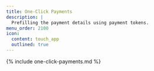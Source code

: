 ```yaml
---
title: One-Click Payments
description: |
  Prefilling the payment details using payment tokens.
menu_order: 2100
icon:
  content: touch_app
  outlined: true
---
```


{% include one-click-payments.md %}
